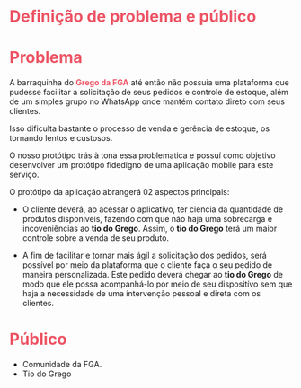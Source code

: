 # <span style="color:#ED5565">Definição de problema e público </span>

# <span style="color:#ED5565">Problema</span>

A barraquinha do <span style="color:#ED5565">**Grego da FGA** </span> até então não possuia uma plataforma que pudesse facilitar a solicitação de seus pedidos e controle de estoque, além de um simples grupo no WhatsApp onde mantém contato direto com seus clientes.

Isso dificulta bastante o processo de venda e gerência de estoque, os tornando lentos e custosos.

O nosso protótipo trás à tona essa problematica e possuí como objetivo desenvolver um protótipo fidedigno de uma aplicação mobile para este serviço.

O protótipo da aplicação abrangerá 02 aspectos principais:

 * O cliente deverá, ao acessar o aplicativo, ter ciencia da quantidade de produtos disponiveis, fazendo com que não haja uma sobrecarga e incoveniências ao **tio do Grego**. Assim, o **tio do Grego** terá um maior controle sobre a venda de seu produto.

*  A fim de facilitar e tornar mais ágil a solicitação dos pedidos, será possível por meio da plataforma que o cliente faça o seu pedido de maneira personalizada. Este pedido deverá chegar ao **tio do Grego** de modo que ele possa acompanhá-lo por meio de seu dispositívo sem que haja a necessidade de uma intervenção pessoal e direta com os clientes.
  
 # <span style="color:#ED5565">Público </span>

 * Comunidade da FGA.
 * Tio do Grego